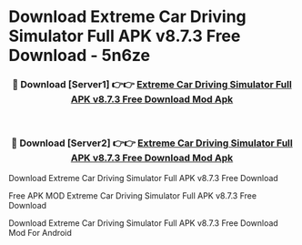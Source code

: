 # Download Extreme Car Driving Simulator Full APK v8.7.3 Free Download - 5n6ze



<div align="center">
<h3>🔴 Download [Server1] 👉👉 <a href="https://momento.my/?title=Extreme_Car_Driving_Simulator_Full_APK_v8.7.3_Free_Download">Extreme Car Driving Simulator Full APK v8.7.3 Free Download Mod Apk</a></h3><br>

<h3>🔴 Download [Server2] 👉👉 <a href="https://momento.my/?title=Extreme_Car_Driving_Simulator_Full_APK_v8.7.3_Free_Download">Extreme Car Driving Simulator Full APK v8.7.3 Free Download Mod Apk</a></h3>
</div>



Download Extreme Car Driving Simulator Full APK v8.7.3 Free Download 

Free APK MOD Extreme Car Driving Simulator Full APK v8.7.3 Free Download 

Download Extreme Car Driving Simulator Full APK v8.7.3 Free Download Mod For Android

